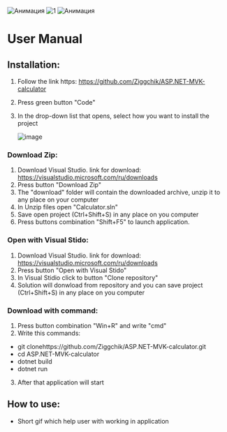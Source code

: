 ![Анимация](https://user-images.githubusercontent.com/70440445/131743902-2a519b39-2970-4dc8-9cf6-74b5962699d2.gif)
![1](https://user-images.githubusercontent.com/70440445/131743929-bfce74eb-9d97-4c9e-bd12-e3189cac2aaa.png)
![Анимация](https://user-images.githubusercontent.com/70440445/131743976-632273a4-f1e0-4f91-8f67-200e5366e2ef.gif)
# User Manual
## Installation:
1) Follow the link https: https://github.com/Ziggchik/ASP.NET-MVK-calculator
2) Press green button "Code"



3) In the drop-down list that opens, select how you want to install the project

      ![image](https://user-images.githubusercontent.com/70440445/131725753-8f39cd5f-c8f0-4043-9797-fd262e47fa1d.png)
### Download Zip:
1) Download Visual Studio. link for download: https://visualstudio.microsoft.com/ru/downloads
2) Press button "Download Zip"
3) The "download" folder will contain the downloaded archive, unzip it to any place on your computer
4) In Unzip files open  "Calculator.sln"
5) Save open project (Ctrl+Shift+S) in any place on you computer
5) Press buttons combination "Shift+F5" to launch application.
### Open with Visual Stido:
1) Download Visual Studio. link for download: https://visualstudio.microsoft.com/ru/downloads
2) Press button "Open with Visual Stido"
3) In Visual Stidio click to button "Clone repository"
4) Solution will donwload from repository and you can save project (Ctrl+Shift+S) in any place on you computer
### Download with command:
1) Press button combination "Win+R" and write "cmd"
2) Write this commands:
* git clonehttps://github.com/Ziggchik/ASP.NET-MVK-calculator.git
* cd ASP.NET-MVK-calculator
* dotnet build
* dotnet run
3) After that application will start
## How to use:
* Short gif which help user with working in application
